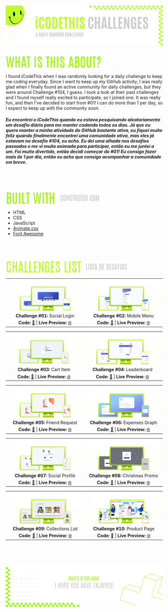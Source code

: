 ![A pretty README header](./assets/Readme-Header.png)
<br />
<br />

![What is this about?](./assets/Readme-What-is-this.png)

I found iCodeThis when I was randomly looking for a daily challenge to keep me coding everyday. Since I want to keep up my GitHub activity, I was really glad when I finally found an active community for daily challenges, but they were around Challenge #104, I guess. I took a look at their past challenges and I found myself really excited to participate, so I joined one. It was really fun, and then I've decided to start from #01! I can do more than 1 per day, so I expect to keep up with the community soon.

##### Eu encontrei o iCodeThis quando eu estava pesquisando aleatoriamente um desafio diário para me manter codando todos os dias. Já que eu quero manter a minha atividade do GitHub bastante ativa, eu fiquei muito feliz quando finalmente encontrei uma comunidade ativa, mas eles já estavam no desafio #104, eu acho. Eu dei uma olhada nos desafios passados e me vi muito animada para participar, então eu me juntei a um. Foi muito divertido, então decidi começar do #01! Eu consigo fazer mais de 1 por dia, então eu acho que consigo acompanhar a comunidade em breve.

<br />
<br />
<br />

![Built with](./assets/Readme-Built-with.png) ![Construído com](./assets/Readme-Construido-com.png)

- HTML
- CSS
- JavaScript
- [Animate.css](https://animate.style/)
- [Font Awesome](https://fontawesome.com/)

<br />
<br />
<br />

![Challenges List](./assets/Readme-Challenges-list.png) ![Construído com](./assets/Readme-Lista.png)

|         |             |    
| :-------------:|:-------------:|
| ![Challenge #01](./1-social-login/assets/Readme-files/Readme-Mockup.png) | ![Challenge #02](./2-mobile-menu/assets/Readme-files/Readme-Mockup.png)  |
| **Challenge #01:** Social Login   | **Challenge #02:** Mobile Menu 
| **Code:** [📄](https://github.com/malunaridev/Challenges-iCodeThis/tree/master/1-social-login) \| **Live Preview:** [🌐](https://challenges-ict-social-login.vercel.app/) | **Code:** [📄](https://github.com/malunaridev/Challenges-iCodeThis/tree/master/2-mobile-menu) \| **Live Preview:** [🌐](https://challenges-ict-2-mobile-menu.vercel.app/) 

|         |             |    
| :-------------:|:-------------:|
| ![Challenge #03](./3-cart-item/assets/Readme-files/Readme-Mockup.png)  | ![Challenge #04](./4-leaderboard/assets/Readme-files/Readme-Mockup.png)  |
| **Challenge #03:** Cart Item   | **Challenge #04:** Leaderboard  
| **Code:** [📄](https://github.com/malunaridev/Challenges-iCodeThis/tree/master/3-cart-item) \| **Live Preview:** [🌐](https://challenges-ict-3-cart-item.netlify.app/)   | **Code:** [📄](https://github.com/malunaridev/Challenges-iCodeThis/tree/master/4-leaderboard) \| **Live Preview:** [🌐](https://challenges-ict-4-leaderboard.netlify.app/) 



|         |             |    
| :-------------:|:-------------:|
| ![Challenge #05](./5-friend-request/assets/Readme-files/Readme-Mockup.png)   | ![Challenge #06](./6-expenses-graph/assets/Readme-files/Readme-Mockup.png)  |
| **Challenge #05:** Friend Request   | **Challenge #06:** Expenses Graph  
| **Code:** [📄](https://github.com/malunaridev/Challenges-iCodeThis/tree/master/5-friend-request) \| **Live Preview:** [🌐](https://challenge-ict-5-friend-request.netlify.app/)  | **Code:** [📄](https://github.com/malunaridev/Challenges-iCodeThis/tree/master/6-expenses-graph) \| **Live Preview:** [🌐](https://challenge-ict-6-expenses-graph.netlify.app/) 


|         |             |    
| :-------------:|:-------------:|
| ![Challenge #07](./7-social-profile/assets/Readme-files/Readme-Mockup.png)   | ![Challenge #08](./8-christmas-promo/assets/Readme-files/Readme-Mockup.png)  |
| **Challenge #07:** Social Profile   | **Challenge #08:** Christmas Promo
| **Code:** [📄](https://github.com/malunaridev/Challenges-iCodeThis/tree/master/7-social-profile) \| **Live Preview:** [🌐](https://challenge-ict-7-social-profile.netlify.app/)  | **Code:** [📄](https://github.com/malunaridev/Challenges-iCodeThis/tree/master/6-expenses-graph) \| **Live Preview:** [🌐](https://challenge-ict-8-christmas-promo.netlify.app/) 

|         |             |    
| :-------------:|:-------------:|
| ![Challenge #09](./9-collections-list/assets/Readme-files/Readme-Mockup.png)   | ![Challenge #10](./10-product-page/assets/Readme-files/Readme-Mockup.png)  |
| **Challenge #09:** Collections List   | **Challenge #10:** Product Page  
| **Code:** [📄](https://github.com/malunaridev/Challenges-iCodeThis/tree/master/9-collections-list) \| **Live Preview:** [🌐](https://challenge-ict-9-collections-list.netlify.app/)  | **Code:** [📄](https://github.com/malunaridev/Challenges-iCodeThis/tree/master/1-product-page) \| **Live Preview:** [🌐](https://challenges-ict-product-page.vercel.app/) 

<br />
<br />
<br />

![A pretty README footer](assets/Readme-Footer.png)
